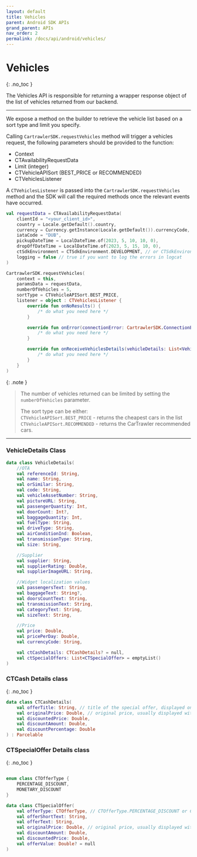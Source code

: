 ```yaml
---
layout: default
title: Vehicles
parent: Android SDK APIs
grand_parent: APIs
nav_order: 2
permalink: /docs/api/android/vehicles/
---
```


# Vehicles

{: .no_toc }

The Vehicles API is responsible for returning a wrapper response object of the list of vehicles returned from our backend.

---

We expose a method on the builder to retrieve the vehicle list based on a sort type and limit you specify.

Calling `CartrawlerSDK.requestVehicles` method will trigger a vehicles request, the following parameters should be provided to the function:
- Context
- CTAvailabilityRequestData
- Limit (integer)
- CTVehicleAPISort (BEST_PRICE or RECOMMENDED)
- CTVehiclesListener

A `CTVehiclesListener` is passed into the `CartrawlerSDK.requestVehicles` method and the SDK will call the required methods once the relevant events have occurred.

```kotlin
val requestData = CTAvailabilityRequestData(
    clientId = "<your_client_id>",
    country = Locale.getDefault().country,
    currency = Currency.getInstance(Locale.getDefault()).currencyCode,
    iataCode = "DUB",
    pickupDateTime = LocalDateTime.of(2023, 5, 10, 10, 0),
    dropOffDateTime = LocalDateTime.of(2023, 5, 15, 10, 0),
    ctSdkEnvironment = CTSdkEnvironment.DEVELOPMENT, // or CTSdkEnvironment.PRODUCTION
    logging = false // true if you want to log the errors in logcat
)

CartrawlerSDK.requestVehicles(
    context = this,
    paramsData = requestData,
    numberOfVehicles = 5,
    sortType = CTVehicleAPISort.BEST_PRICE,
    listener = object : CTVehiclesListener { 
        override fun onNoResults() {
            /* do what you need here */
        }

        override fun onError(connectionError: CartrawlerSDK.ConnectionError) {
            /* do what you need here */
        }

        override fun onReceiveVehiclesDetails(vehicleDetails: List<VehicleDetails>) {
            /* do what you need here */
        }
    }
)
```

{: .note }
> The number of vehicles returned can be limited by setting the `numberOfVehicles` parameter.
> 
> The sort type can be either:  
> `CTVehicleAPISort.BEST_PRICE` - returns the cheapest cars in the list<br/>
> `CTVehicleAPISort.RECOMMENDED` - returns the CarTrawler recommended cars.

---

### VehicleDetails Class

```kotlin
data class VehicleDetails(
    //OTA
    val referenceId: String,
    val name: String,
    val orSimilar: String,
    val code: String,
    val vehicleAssetNumber: String,
    val pictureURL: String,
    val passengerQuantity: Int,
    val doorCount: Int?,
    val baggageQuantity: Int,
    val fuelType: String,
    val driveType: String,
    val airConditionInd: Boolean,
    val transmissionType: String,
    val size: String,

    //Supplier
    val supplier: String,
    val supplierRating: Double,
    val supplierImageURL: String,

    //Widget localization values
    val passengersText: String,
    val baggageText: String?,
    val doorsCountText: String,
    val transmissionText: String,
    val categoryText: String,
    val sizeText: String,

    //Price
    val price: Double,
    val pricePerDay: Double,
    val currencyCode: String,

    val ctCashDetails: CTCashDetails? = null,
    val ctSpecialOffers: List<CTSpecialOffer> = emptyList()
)
```

### CTCash Details class
{: .no_toc }

```kotlin
data class CTCashDetails(
    val offerTitle: String, // title of the special offer, displayed on the car block chip on the vehicle list
    val originalPrice: Double, // original price, usually displayed with a strikethrough on the car block chip on the vehicle list
    val discountedPrice: Double, 
    val discountAmount: Double, 
    val discountPercentage: Double
) : Parcelable
```
### CTSpecialOffer Details class
{: .no_toc }

```kotlin

enum class CTOfferType {
    PERCENTAGE_DISCOUNT,
    MONETARY_DISCOUNT
}

data class CTSpecialOffer(
    val offerType: CTOfferType, // CTOfferType.PERCENTAGE_DISCOUNT or CTOfferType.MONETARY_DISCOUNT
    val offerShortText: String,
    val offerText: String,
    val originalPrice: Double, // original price, usually displayed with a strikethrough on the car block chip on the vehicle list
    val discountAmount: Double,
    val discountedPrice: Double,
    val offerValue: Double? = null
)
```
